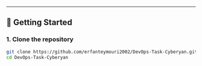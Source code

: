 ---

## 🚀 Getting Started

### 1. Clone the repository
```bash
git clone https://github.com/erfanteymouri2002/DevOps-Task-Cyberyan.git
cd DevOps-Task-Cyberyan
